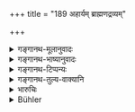 +++
title = "189 अहार्यम् ब्राह्मणद्रव्यम्"

+++

<details><summary>गङ्गानथ-मूलानुवादः</summary>

The property of the Brāhmaṇa shoved never be taken by the King,—such is the law; but in the case of other castes, the king shall take the property, in the absence of all heirs.—(189)
</details>

<details><summary>गङ्गानथ-भाष्यानुवादः</summary>

**(verses 9.182-201)  
**

(No Bhāṣya available.)
</details>

<details><summary>गङ्गानथ-टिप्पन्यः</summary>

The first half of this verse is quoted in *Mitākṣavā* (2.136), which remarks that this only means that the *king* shall not take the Brāhmaṇa’s property, and *not* that even a son may not inherit the Brāhmaṇa’s property;—again, to the effect that no part of the Brāhmaṇa’s estate shall be an escheat to the king.

It is quoted in *Madanapārijāta* (p. 675), to the effect that the property of the *Kṣatriya* caste, in the absence of legal heirs, shall go to the king, and not to the Brāhmaṇa;—in *Vivādaratnākara* (p. 597);—in *Parāśaramādhava* (Vyavahāra, p. 355) to the effect that on the failure of legal heirs, the Brāhmaṇa’s property shall never go to the king, while that of the other castes shall go to the king;—in
*Dāyakramasaṅgraha* (p. 12);—in *Nṛsiṃhaprasāda* (Vyavahāra, p.
41a);—and by Jīmūtavāhana (*Dāyabhāga*, p. 338).
</details>

<details><summary>गङ्गानथ-तुल्य-वाक्यानि</summary>

**(verses 9.186-189)  
**

[\[See Text under
185.\]]

See Comparative notes for [Verse 9.186].
</details>

<details><summary>भारुचिः</summary>

ऋज्वर्थः श्लोकः ॥ ९.१८९ ॥
</details>

<details><summary>Bühler</summary>

189	The property of a Brahmana must never be taken by the king, that is a settled rule; but (the property of men) of other castes the king may take on failure of all (heirs).
</details>
